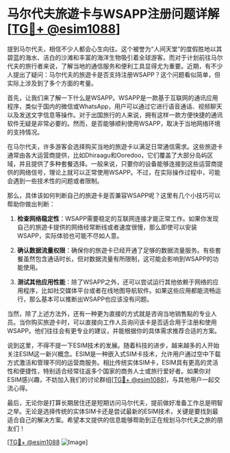# 马尔代夫旅遊卡与WSAPP注册问题详解[[TG💪+ @esim1088](https://t.me/s/esim1088)]

提到马尔代夫，相信不少人都会心生向往。这个被誉为“人间天堂”的度假胜地以其碧蓝的海水、洁白的沙滩和丰富的海洋生物吸引着全球游客。而对于计划前往马尔代夫的旅行者来说，了解当地的通信服务和便利工具显得尤为重要。近期，有不少人提出了疑问：马尔代夫的旅遊卡是否支持注册WSAPP？这个问题看似简单，但实际上涉及到了多个方面的考量。

首先，让我们来了解一下什么是WSAPP。WSAPP是一款基于互联网的通讯应用程序，类似于国内的微信或WhatsApp，用户可以通过它进行语音通话、视频聊天以及发送文字信息等操作。对于出国旅行的人来说，拥有这样一款方便快捷的通讯软件无疑是非常必要的。然而，是否能够顺利使用WSAPP，取决于当地网络环境的支持情况。

在马尔代夫，许多游客会选择购买当地的旅遊卡以满足日常通信需求。这些旅遊卡通常由各大运营商提供，比如Dhiraagu和Ooredoo，它们覆盖了大部分岛屿区域，并且提供了多种套餐选择。一般来说，只要你的设备能够连接到这些运营商提供的网络信号，理论上就可以正常使用WSAPP。不过，在实际操作过程中，可能会遇到一些技术性的问题或者限制。

那么，具体该如何判断自己的旅遊卡是否兼容WSAPP呢？这里有几个小技巧可以帮助你做出判断：

1. **检查网络稳定性**：WSAPP需要稳定的互联网连接才能正常工作。如果你发现自己的旅遊卡提供的网络经常断线或者速度很慢，那么即使可以安装WSAPP，实际体验也可能不尽如人意。
   
2. **确认数据流量权限**：确保你的旅遊卡已经开通了足够的数据流量服务。有些套餐虽然包含通话时长，但对数据流量有所限制，这可能会影响到WSAPP的功能使用。

3. **测试其他应用性能**：除了WSAPP之外，还可以尝试运行其他依赖于网络的应用程序，比如社交媒体平台或者在线地图导航软件。如果这些应用都能流畅运行，那么基本可以推断出WSAPP也应该没有问题。

当然，除了上述方法外，还有一种更为直接的方式就是咨询当地销售點的专业人员。当你购买旅遊卡时，可以直接向工作人员询问该卡是否适合用于注册和使用WSAPP。他们往往会有更专业的建议，并能根据你的具体需求推荐合适的方案。

说到这里，不得不提一下ESIM技术的发展。随着科技的进步，越来越多的人开始关注ESIM这一新兴概念。ESIM是一种嵌入式SIM卡技术，允许用户通过空中下载方式激活和管理不同的运营商服务。相比传统实体SIM卡，ESIM具有更高的灵活性和便捷性，特别适合经常往返多个国家的商务人士或旅行爱好者。如果你对ESIM感兴趣，不妨加入我们的讨论群组[[TG💪+ @esim1088](https://t.me/s/esim1088)]，与其他用户一起交流心得。

最后，无论你是打算长期居住还是短期访问马尔代夫，提前做好准备工作总是明智之举。无论是选择传统的实体SIM卡还是尝试最新的ESIM技术，关键是要找到最适合自己的解决方案。希望本文提供的信息能够帮助到正在规划马尔代夫之旅的朋友们！

[[TG💪+ @esim1088](https://t.me/s/esim1088) ![Image](https://i.postimg.cc/4NQfJmqS/Snipaste-2025-05-13-00-14-12.png)]